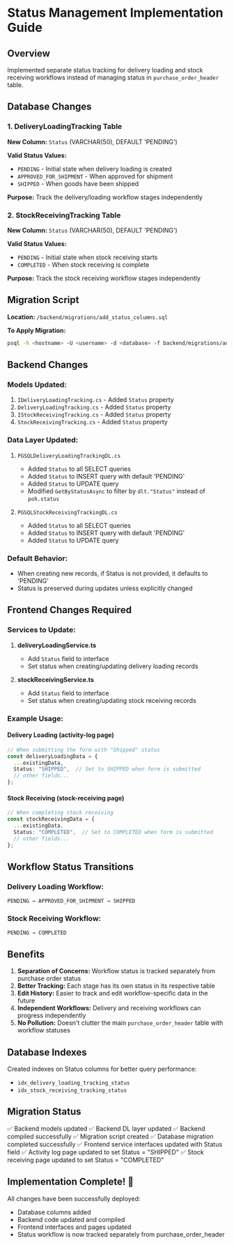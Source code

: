 # Status Management Implementation Guide

## Overview
Implemented separate status tracking for delivery loading and stock receiving workflows instead of managing status in `purchase_order_header` table.

## Database Changes

### 1. DeliveryLoadingTracking Table
**New Column:** `Status` (VARCHAR(50), DEFAULT 'PENDING')

**Valid Status Values:**
- `PENDING` - Initial state when delivery loading is created
- `APPROVED_FOR_SHIPMENT` - When approved for shipment
- `SHIPPED` - When goods have been shipped

**Purpose:** Track the delivery/loading workflow stages independently

### 2. StockReceivingTracking Table
**New Column:** `Status` (VARCHAR(50), DEFAULT 'PENDING')

**Valid Status Values:**
- `PENDING` - Initial state when stock receiving starts
- `COMPLETED` - When stock receiving is complete

**Purpose:** Track the stock receiving workflow stages independently

## Migration Script
**Location:** `/backend/migrations/add_status_columns.sql`

**To Apply Migration:**
```bash
psql -h <hostname> -U <username> -d <database> -f backend/migrations/add_status_columns.sql
```

## Backend Changes

### Models Updated:
1. `IDeliveryLoadingTracking.cs` - Added `Status` property
2. `DeliveryLoadingTracking.cs` - Added `Status` property
3. `IStockReceivingTracking.cs` - Added `Status` property
4. `StockReceivingTracking.cs` - Added `Status` property

### Data Layer Updated:
1. `PGSQLDeliveryLoadingTrackingDL.cs`
   - Added `Status` to all SELECT queries
   - Added `Status` to INSERT query with default 'PENDING'
   - Added `Status` to UPDATE query
   - Modified `GetByStatusAsync` to filter by `dlt."Status"` instead of `poh.status`

2. `PGSQLStockReceivingTrackingDL.cs`
   - Added `Status` to all SELECT queries
   - Added `Status` to INSERT query with default 'PENDING'
   - Added `Status` to UPDATE query

### Default Behavior:
- When creating new records, if Status is not provided, it defaults to 'PENDING'
- Status is preserved during updates unless explicitly changed

## Frontend Changes Required

### Services to Update:
1. **deliveryLoadingService.ts**
   - Add `Status` field to interface
   - Set status when creating/updating delivery loading records

2. **stockReceivingService.ts**
   - Add `Status` field to interface
   - Set status when creating/updating stock receiving records

### Example Usage:

#### Delivery Loading (activity-log page)
```typescript
// When submitting the form with "Shipped" status
const deliveryLoadingData = {
  ...existingData,
  Status: "SHIPPED",  // Set to SHIPPED when form is submitted
  // other fields...
};
```

#### Stock Receiving (stock-receiving page)
```typescript
// When completing stock receiving
const stockReceivingData = {
  ...existingData,
  Status: "COMPLETED",  // Set to COMPLETED when form is submitted
  // other fields...
};
```

## Workflow Status Transitions

### Delivery Loading Workflow:
```
PENDING → APPROVED_FOR_SHIPMENT → SHIPPED
```

### Stock Receiving Workflow:
```
PENDING → COMPLETED
```

## Benefits

1. **Separation of Concerns:** Workflow status is tracked separately from purchase order status
2. **Better Tracking:** Each stage has its own status in its respective table
3. **Edit History:** Easier to track and edit workflow-specific data in the future
4. **Independent Workflows:** Delivery and receiving workflows can progress independently
5. **No Pollution:** Doesn't clutter the main `purchase_order_header` table with workflow statuses

## Database Indexes
Created indexes on Status columns for better query performance:
- `idx_delivery_loading_tracking_status`
- `idx_stock_receiving_tracking_status`

## Migration Status
✅ Backend models updated
✅ Backend DL layer updated
✅ Backend compiled successfully
✅ Migration script created
✅ Database migration completed successfully
✅ Frontend service interfaces updated with Status field
✅ Activity log page updated to set Status = "SHIPPED"
✅ Stock receiving page updated to set Status = "COMPLETED"

## Implementation Complete! 🎉

All changes have been successfully deployed:
- Database columns added
- Backend code updated and compiled
- Frontend interfaces and pages updated
- Status workflow is now tracked separately from purchase_order_header
